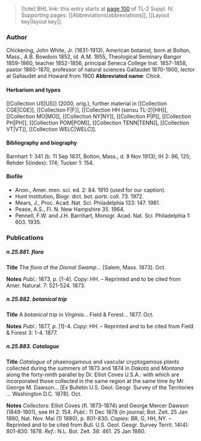 > [!cite] BHL link: this entry starts at [page 100](https://www.biodiversitylibrary.org/page/33265777) of TL-2 Suppl. IV.
> Supporting pages: [[Abbreviations|abbreviations]], [[Layout key|layout key]].

### Author

Chickering, John White, Jr. (1831-1913), American botanist, born at Bolton, Mass., A.B. Bowdoin 1852, id. A.M. 1855, Theological Seminary Bangor 1859-1860, teacher 1852-1856, principal Seneca College Inst. 1857-1858, pastor 1860-1870, professor of natural sciences Gallaudet 1870-1900, lector at Gallaudet and Howard from 1900 
**Abbreviated name**: *Chick.*

#### Herbarium and types

[[Collection US|US]] (2000, orig.), further material in [[Collection CGE|CGE]], [[Collection F|F]], [[Collection HH (sensu TL-2)|HH]], [[Collection MO|MO]], [[Collection NY|NY]], [[Collection P|P]], [[Collection PH|PH]], [[Collection POM|POM]], [[Collection TENN|TENN]], [[Collection VT|VT]], [[Collection WELC|WELC]].

#### Bibliography and biography

Barnhart 1: 341 (b. 11 Sep 1831, Bolton, Mass., d. 9 Nov 1913); IH 2: 96, 125; Rehder 5(index): 174; Tucker 1: 154.

#### Biofile

- Anon., Amer. men. sci. ed. 2: 84. 1910 (used for our caption).
- Hunt Institution, Biogr. dict. bot. portr. coll. 73. 1972.
- Mears, J., Proc. Acad. Nat. Sci. Philadelphia 133: 147. 1981.
- Pease, A.S., Fl. N. New Hampshire 35. 1964.
- Pennell, F.W. and J.H. Barnhart, Monogr. Acad. Nat. Sci. Philadelphia 1: 603. 1935.

### Publications

##### n.25.881. flora

**Title**
The *flora* of the *Dismal Swamp*... \[Salem, Mass. 1873\]. Oct.

**Notes**
*Publ*.: 1873, p. \[1-4\]. *Copy*: HH. – Reprinted and to be cited from Amer. Natural. 7: 521-524. 1873.

##### n.25.882. botanical trip

**Title**
A *botanical trip* in *Virginia*... Field & Forest... 1877. Oct.

**Notes**
*Publ*.: 1877, p. \[1\]-4. *Copy*: HH. – Reprinted and to be cited from Field & Forest 3: 1-4. 1877.

##### n.25.883. Catalogue

**Title**
*Catalogue* of phaenogamous and vascular cryptogamous *plants* collected during the summers of 1873 and 1874 in *Dakota* and *Montana* along the forty-ninth parallel by Dr. Elliot Coves U.S.A.: with which are incorporated those collected in the same region at the same time by Mr. George M. Dawson... \[Ex Bulletin U.S. Geol. Geogr. Survey of the Territories ... Washington D.C. 1878\]. Oct.

**Notes**
*Collectors*: Elliot Coves (fl. 1873-1874) and George Mercer Dawson (1849-1901), see IH 2: 154.
*Publ*.: 11 Dec 1878 (in journal; Bot. Zeit. 25 Jan 1880, Nat. Nov. Mai (1) 1880), p. 801-830.
*Copies*: BR, G, HH, NY. – Reprinted and to be cited from Bull. U.S. Geol. Geogr. Survey Territ. 14(4): 801-830. 1878.
*Ref*.: N.L. Bot. Zeit. 38: 461. 25 Jan 1880.

